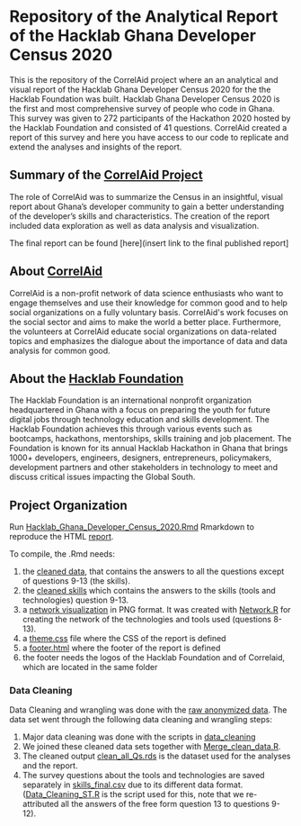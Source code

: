# Repository of the Analytical Report of the Hacklab Ghana Developer Census 2020

This is the repository of the CorrelAid project where an an analytical and visual report of the Hacklab Ghana Developer Census 2020 for the the Hacklab Foundation was built. Hacklab Ghana Developer Census 2020 is the first and most comprehensive survey of people who code in Ghana. This survey was given to 272 participants of the Hackathon 2020 hosted by the Hacklab Foundation and consisted of 41 questions. CorrelAid created a report of this survey and here you have access to our code to replicate and extend the analyses and insights of the report.

## Summary of the [CorrelAid Project](https://correlaid.org/)
The role of CorrelAid was to summarize the Census in an insightful, visual report about Ghana’s developer community to gain a better understanding of the developer’s skills and characteristics. The creation of the report included data exploration as well as data analysis and visualization.

The final report can be found [here](insert link to the final published report]

## About [CorrelAid](https://correlaid.org/about/)
CorrelAid is a non-profit network of data science enthusiasts who want to engage themselves and use their knowledge for common good and to help social organizations on a fully voluntary basis. CorrelAid's work focuses on the social sector and aims to make the world a better place. Furthermore, the volunteers at CorrelAid educate social organizations on data-related topics and emphasizes the dialogue about the importance of data and data analysis for common good.

## About the [Hacklab Foundation](https://hacklabfoundation.org/)
The Hacklab Foundation is an international nonprofit organization headquartered in Ghana with a focus on preparing the youth for future digital jobs through technology education and skills development. The Hacklab Foundation achieves this through various events such as bootcamps, hackathons, mentorships, skills training and job placement.
The Foundation is known for its annual Hacklab Hackathon in Ghana that brings 1000+ developers, engineers, designers, entrepreneurs, policymakers, development partners and other stakeholders in technology to meet and discuss critical issues impacting the Global South.

## Project Organization

Run [Hacklab_Ghana_Developer_Census_2020.Rmd](https://github.com/CorrelAid/hacklab-foundation/blob/main/Hacklab_Ghana_Developer_Census_2020.Rmd) Rmarkdown to reproduce the HTML [report](https://github.com/CorrelAid/hacklab-foundation/blob/main/Hacklab_Ghana_Developer_Census_2020.html).  

To compile, the .Rmd needs:
1. the [cleaned data](https://github.com/CorrelAid/hacklab-foundation/blob/main/data/clean/clean_all_Qs.rds), that contains the answers to all the questions except of questions 9-13 (the skills). 
2. the [cleaned skills](https://github.com/CorrelAid/hacklab-foundation/blob/main/data/clean/skills_final.csv) which contains the answers to the skills (tools and technologies) question 9-13.
3. a [network visualization](https://github.com/CorrelAid/hacklab-foundation/blob/main/Network_visualization/backbone-weighted.png) in PNG format. It was created with [Network.R](https://github.com/CorrelAid/hacklab-foundation/blob/main/Network_visualization/Network.R) for creating the network of the technologies and tools used (questions 8-13).
4. a [theme.css](https://github.com/CorrelAid/hacklab-foundation/blob/main/css_theme/theme.css) file where the CSS of the report is defined
5. a [footer.html](https://github.com/CorrelAid/hacklab-foundation/blob/main/css_theme/footer.html) where the footer of the report is defined
6. the footer needs the logos of the Hacklab Foundation and of Correlaid, which are located in the same folder


### Data Cleaning
Data Cleaning and wrangling was done with the [raw anonymized data](https://github.com/CorrelAid/hacklab-foundation/blob/main/data/raw/census-base-anonymized-2020_without_parsing_errors.xlsx). The data set went through the following data cleaning and wrangling steps: 
1. Major data cleaning was done with the scripts in [data_cleaning](https://github.com/CorrelAid/hacklab-foundation/tree/main/data_cleaning)
2. We joined these cleaned data sets together with [Merge_clean_data.R](https://github.com/CorrelAid/hacklab-foundation/blob/main/data_cleaning/Merge_clean_data.R). 
3. The cleaned output [clean_all_Qs.rds](https://github.com/CorrelAid/hacklab-foundation/blob/main/data/clean/clean_all_Qs.rds) is the dataset used for the analyses and the report. 
4. The survey questions about the tools and technologies are saved separately in [skills_final.csv](https://github.com/CorrelAid/hacklab-foundation/blob/main/data/clean/skills_final.csv) due to its different data format. ([Data_Cleaning_ST.R](https://github.com/CorrelAid/hacklab-foundation/blob/main/data_cleaning/Data_Cleaning_ST.R) is the script used for this, note that we re-attributed all the answers of the free form question 13 to questions 9-12).  




